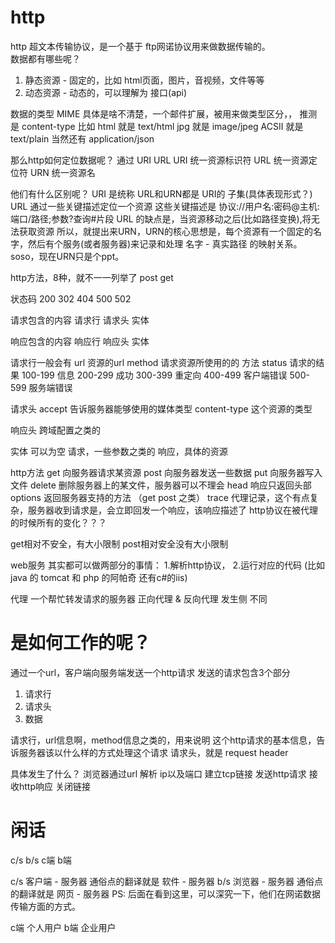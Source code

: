 # http

  http 超文本传输协议，是一个基于 ftp网诺协议用来做数据传输的。<br />
  数据都有哪些呢？
  1. 静态资源 - 固定的，比如 html页面，图片，音视频，文件等等
  2. 动态资源 - 动态的，可以理解为 接口(api)

  数据的类型
  MIME 具体是啥不清楚，一个邮件扩展，被用来做类型区分，， 推测是 content-type
  比如 html 就是 text/html
  jpg 就是 image/jpeg
  ACSII 就是 text/plain
  当然还有 application/json

  那么http如何定位数据呢？
  通过 URI URL 
  URI 统一资源标识符
  URL 统一资源定位符
  URN 统一资源名

  他们有什么区别呢？
  URI 是统称 URL和URN都是 URI的 子集(具体表现形式？)
  URL 通过一些关键描述定位一个资源 这些关键描述是 协议://用户名:密码@主机:端口/路径;参数?查询#片段
  URL 的缺点是，当资源移动之后(比如路径变换),将无法获取资源
  所以，就提出来URN，URN的核心思想是，每个资源有一个固定的名字，然后有个服务(或者服务器)来记录和处理 名字 - 真实路径  的映射关系。
  soso，现在URN只是个ppt。

  http方法，8种，就不一一列举了 post get

  状态码 200 302 404 500 502

  请求包含的内容
  请求行
  请求头
  实体

  响应包含的内容
  响应行
  响应头
  实体

  请求行一般会有 
  url       资源的url
  method    请求资源所使用的的 方法
  status    请求的结果 100-199 信息 200-299 成功  300-399 重定向 400-499 客户端错误  500-599 服务端错误

  请求头
  accept 告诉服务器能够使用的媒体类型
  content-type   这个资源的类型

  响应头
  跨域配置之类的

  实体 可以为空
  请求，一些参数之类的
  响应，具体的资源

  http方法
  get 向服务器请求某资源
  post 向服务器发送一些数据
  put 向服务器写入文件
  delete 删除服务器上的某文件，服务器可以不理会
  head 响应只返回头部
  options 返回服务器支持的方法 （get post 之类）
  trace 代理记录，这个有点复杂，服务器收到请求是，会立即回发一个响应，该响应描述了 http协议在被代理的时候所有的变化？？？

  get相对不安全，有大小限制
  post相对安全没有大小限制


  web服务
  其实都可以做两部分的事情：
  1.解析http协议，
  2.运行对应的代码 (比如 java 的 tomcat 和 php 的阿帕奇  还有c#的iis)

  代理
  一个帮忙转发请求的服务器
  正向代理 & 反向代理  发生侧 不同

# 是如何工作的呢？

  通过一个url，客户端向服务端发送一个http请求
  发送的请求包含3个部分
  1. 请求行
  2. 请求头
  3. 数据

  请求行，url信息啊，method信息之类的，用来说明 这个http请求的基本信息，告诉服务器该以什么样的方式处理这个请求
  请求头，就是 request header

  具体发生了什么？
  浏览器通过url 解析 ip以及端口
  建立tcp链接
  发送http请求
  接收http响应
  关闭链接


# 闲话

  c/s b/s c端 b端

  c/s 客户端 - 服务器 通俗点的翻译就是  软件 - 服务器
  b/s 浏览器 - 服务器 通俗点的翻译就是  网页 - 服务器
  PS: 后面在看到这里，可以深究一下，他们在网诺数据传输方面的方式。


  c端 个人用户
  b端 企业用户

